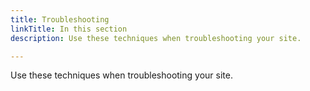 ```yaml
---
title: Troubleshooting
linkTitle: In this section
description: Use these techniques when troubleshooting your site.

---
```


Use these techniques when troubleshooting your site.
